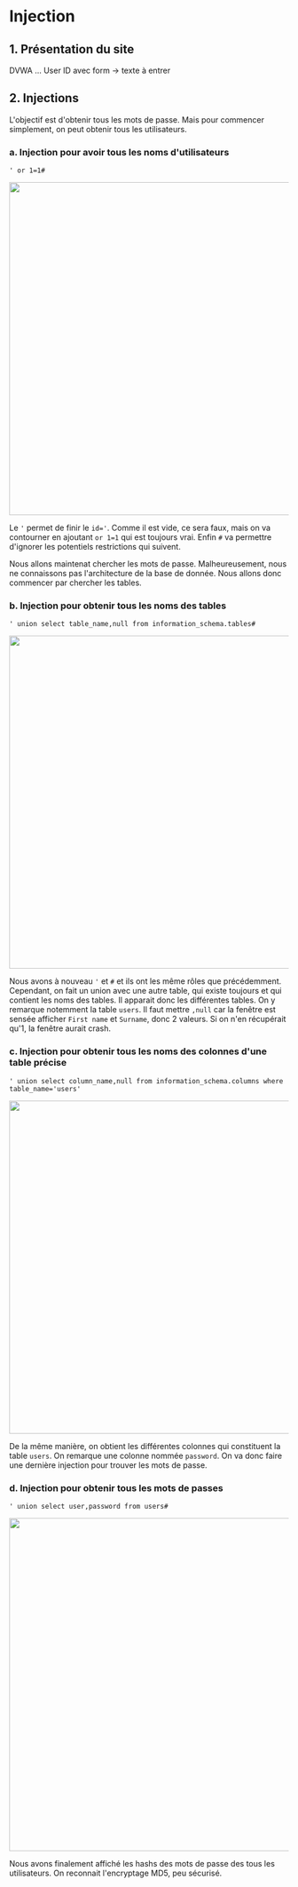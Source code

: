 # Injection
## 1. Présentation du site

DVWA ...
User ID avec form -> texte à entrer

## 2. Injections

L'objectif est d'obtenir tous les mots de passe. Mais pour commencer simplement, on peut obtenir tous les utilisateurs.

### a. Injection pour avoir tous les noms d'utilisateurs

```' or 1=1#```

<img src="Injection1.png" width=600/>

Le ```'``` permet de finir le ```id='```. Comme il est vide, ce sera faux, mais on va contourner en ajoutant ```or 1=1``` qui est toujours vrai. Enfin ```#``` va permettre d'ignorer les potentiels restrictions qui suivent.

Nous allons maintenat chercher les mots de passe. Malheureusement, nous ne connaissons pas l'architecture de la base de donnée. Nous allons donc commencer par chercher les tables.

### b. Injection pour obtenir tous les noms des tables

```' union select table_name,null from information_schema.tables#```

<img src="Injection2.png" width=600/>

Nous avons à nouveau ```'``` et ```#``` et ils ont les même rôles que précédemment. Cependant, on fait un union avec une autre table, qui existe toujours et qui contient les noms des tables. Il apparait donc les différentes tables. On y remarque notemment la table ```users```. Il faut mettre ```,null``` car la fenêtre est sensée afficher ```First name``` et ```Surname```, donc 2 valeurs. Si on n'en récupérait qu'1, la fenêtre aurait crash.

### c. Injection pour obtenir tous les noms des colonnes d'une table précise

```' union select column_name,null from information_schema.columns where table_name='users'```

<img src="Injection3.png" width=600/>

De la même manière, on obtient les différentes colonnes qui constituent la table ```users```. On remarque une colonne nommée ```password```. On va donc faire une dernière injection pour trouver les mots de passe.

### d. Injection pour obtenir tous les mots de passes

```' union select user,password from users#```

<img src="Injection4.png" width=600/>

Nous avons finalement affiché les hashs des mots de passe des tous les utilisateurs. On reconnait l'encryptage MD5, peu sécurisé.

